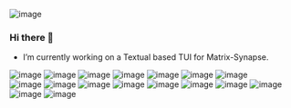 
![image](https://github-profile-summary-cards.vercel.app/api/cards/profile-details?username=mikeybob&theme=nord_dark) 

### Hi there 👋 
- I’m currently working on a Textual based TUI for Matrix-Synapse.



<!-- ![image](https://hits.seeyoufarm.com/api/count/incr/badge.svg?url=https%3A%2F%2Fgithub.com%2F{mikeybob}1212%2Fhit-counter) -->



![image](https://img.shields.io/badge/Telegram-2CA5E0?style=for-the-badge&logo=telegram&logoColor=white) 
![image](https://img.shields.io/badge/matrix-000000?style=for-the-badge&logo=Matrix&logoColor=white)
![image](https://img.shields.io/badge/Cloudflare-F38020?style=for-the-badge&logo=Cloudflare&logoColor=white)
![image](https://img.shields.io/badge/Cloudflare%20Pages-F38020?style=for-the-badge&logo=Cloudflare%20Pages&logoColor=white)
![image](https://img.shields.io/badge/Oracle-F80000?style=for-the-badge&logo=oracle&logoColor=black)
![image](https://img.shields.io/badge/GitKraken-179287?style=for-the-badge&logo=GitKraken&logoColor=white) 
![image](https://img.shields.io/badge/Nginx-009639?style=for-the-badge&logo=nginx&logoColor=white) \
![image](https://img.shields.io/badge/Discord-5865F2?style=for-the-badge&logo=discord&logoColor=white) 
![image](https://img.shields.io/badge/Zoom-2D8CFF?style=for-the-badge&logo=zoom&logoColor=white) 
![image](https://img.shields.io/badge/NeoVim-%2357A143.svg?&style=for-the-badge&logo=neovim&logoColor=white) 
![image](https://img.shields.io/badge/VIM-%2311AB00.svg?&style=for-the-badge&logo=vim&logoColor=white)
![image](https://img.shields.io/badge/VSCode-0078D4?style=for-the-badge&logo=visual%20studio%20code&logoColor=white)
![image](https://img.shields.io/badge/C-00599C?style=for-the-badge&logo=c&logoColor=white)
![image](https://img.shields.io/badge/PLSQL-F80000?style=for-the-badge&logo=oracle&logoColor=black)
![image](https://img.shields.io/badge/Fedora-51A2DA?style=for-the-badge&logo=fedora&logoColor=white)
![image](https://img.shields.io/badge/adafruit-000000?style=for-the-badge&logo=adafruit&logoColor=white)
![image](https://img.shields.io/badge/Raspberry%20Pi-A22846?style=for-the-badge&logo=Raspberry%20Pi&logoColor=white)



<!-- ![image](https://gists-readme.yizack.com/api/pin?user=mikeybob&id=mikeybob&owner=true) -->

<!--
**mikeybob/mikeybob** is a ✨ _special_ ✨ repository because its `README.md` (this file) appears on your GitHub profile.

Here are some ideas to get you started:

- 🌱 I’m currently learning 
- 👯 I’m looking to collaborate on ...
- 🤔 I’m looking for help with ...
- 💬 Ask me about ...
- 📫 How to reach me: ...
- 😄 Pronouns: ...
- ⚡ Fun fact: ...
-->
